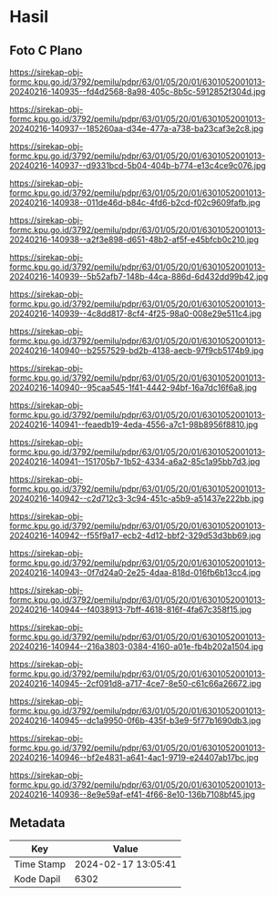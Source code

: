 # Hasil

## Foto C Plano

https://sirekap-obj-formc.kpu.go.id/3792/pemilu/pdpr/63/01/05/20/01/6301052001013-20240216-140935--fd4d2568-8a98-405c-8b5c-5912852f304d.jpg

https://sirekap-obj-formc.kpu.go.id/3792/pemilu/pdpr/63/01/05/20/01/6301052001013-20240216-140937--185260aa-d34e-477a-a738-ba23caf3e2c8.jpg

https://sirekap-obj-formc.kpu.go.id/3792/pemilu/pdpr/63/01/05/20/01/6301052001013-20240216-140937--d9331bcd-5b04-404b-b774-e13c4ce9c076.jpg

https://sirekap-obj-formc.kpu.go.id/3792/pemilu/pdpr/63/01/05/20/01/6301052001013-20240216-140938--011de46d-b84c-4fd6-b2cd-f02c9609fafb.jpg

https://sirekap-obj-formc.kpu.go.id/3792/pemilu/pdpr/63/01/05/20/01/6301052001013-20240216-140938--a2f3e898-d651-48b2-af5f-e45bfcb0c210.jpg

https://sirekap-obj-formc.kpu.go.id/3792/pemilu/pdpr/63/01/05/20/01/6301052001013-20240216-140939--5b52afb7-148b-44ca-886d-6d432dd99b42.jpg

https://sirekap-obj-formc.kpu.go.id/3792/pemilu/pdpr/63/01/05/20/01/6301052001013-20240216-140939--4c8dd817-8cf4-4f25-98a0-008e29e511c4.jpg

https://sirekap-obj-formc.kpu.go.id/3792/pemilu/pdpr/63/01/05/20/01/6301052001013-20240216-140940--b2557529-bd2b-4138-aecb-97f9cb5174b9.jpg

https://sirekap-obj-formc.kpu.go.id/3792/pemilu/pdpr/63/01/05/20/01/6301052001013-20240216-140940--95caa545-1f41-4442-94bf-16a7dc16f6a8.jpg

https://sirekap-obj-formc.kpu.go.id/3792/pemilu/pdpr/63/01/05/20/01/6301052001013-20240216-140941--feaedb19-4eda-4556-a7c1-98b8956f8810.jpg

https://sirekap-obj-formc.kpu.go.id/3792/pemilu/pdpr/63/01/05/20/01/6301052001013-20240216-140941--151705b7-1b52-4334-a6a2-85c1a95bb7d3.jpg

https://sirekap-obj-formc.kpu.go.id/3792/pemilu/pdpr/63/01/05/20/01/6301052001013-20240216-140942--c2d712c3-3c94-451c-a5b9-a51437e222bb.jpg

https://sirekap-obj-formc.kpu.go.id/3792/pemilu/pdpr/63/01/05/20/01/6301052001013-20240216-140942--f55f9a17-ecb2-4d12-bbf2-329d53d3bb69.jpg

https://sirekap-obj-formc.kpu.go.id/3792/pemilu/pdpr/63/01/05/20/01/6301052001013-20240216-140943--0f7d24a0-2e25-4daa-818d-016fb6b13cc4.jpg

https://sirekap-obj-formc.kpu.go.id/3792/pemilu/pdpr/63/01/05/20/01/6301052001013-20240216-140944--f4038913-7bff-4618-816f-4fa67c358f15.jpg

https://sirekap-obj-formc.kpu.go.id/3792/pemilu/pdpr/63/01/05/20/01/6301052001013-20240216-140944--216a3803-0384-4160-a01e-fb4b202a1504.jpg

https://sirekap-obj-formc.kpu.go.id/3792/pemilu/pdpr/63/01/05/20/01/6301052001013-20240216-140945--2cf091d8-a717-4ce7-8e50-c61c66a26672.jpg

https://sirekap-obj-formc.kpu.go.id/3792/pemilu/pdpr/63/01/05/20/01/6301052001013-20240216-140945--dc1a9950-0f6b-435f-b3e9-5f77b1690db3.jpg

https://sirekap-obj-formc.kpu.go.id/3792/pemilu/pdpr/63/01/05/20/01/6301052001013-20240216-140946--bf2e4831-a641-4ac1-9719-e24407ab17bc.jpg

https://sirekap-obj-formc.kpu.go.id/3792/pemilu/pdpr/63/01/05/20/01/6301052001013-20240216-140936--8e9e59af-ef41-4f66-8e10-136b7108bf45.jpg


## Metadata

| Key        | Value               |
| ---------- | ------------------- |
| Time Stamp | 2024-02-17 13:05:41 |
| Kode Dapil | 6302                |



